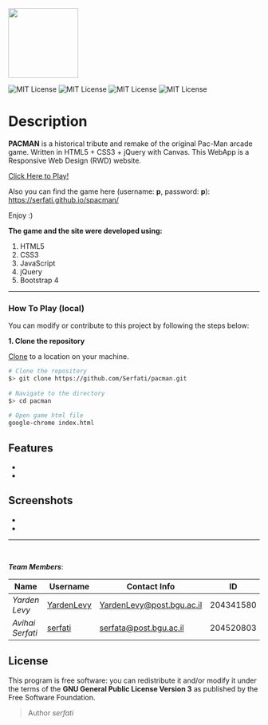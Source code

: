 
 <img src="https://www.freepngimg.com/download/minecraft/80738-world-pacman-angle-minecraft-symmetry-download-hq-png.png" height="140" width="140">

![MIT License](https://codeclimate.com/github/JonSn0w/Hyde/badges/gpa.svg)  ![MIT License](https://david-dm.org/tterb/Hyde.svg) ![MIT License](https://badge.fury.io/gh/tterb%2FHyde.svg) ![MIT License](https://img.shields.io/apm/l/atomic-design-ui.svg?) 

# Description

**PACMAN** is a historical tribute and remake of the original Pac-Man arcade game.
Written in HTML5 + CSS3 + jQuery with Canvas. This WebApp is a Responsive Web Design (RWD) website.

[Click Here to Play!](https://serfati.github.io/spacman/)

Also you can find the game here (username: **p**, password: **p**):  https://serfati.github.io/spacman/

Enjoy :)

**The game and the site were developed using:**

1. HTML5
2. CSS3
3. JavaScript
4. jQuery
5. Bootstrap 4


-------------
### How To Play (local)

You can modify or contribute to this project by following the steps below:

**1. Clone the repository**

[Clone](https://help.github.com/en/github/creating-cloning-and-archiving-repositories/cloning-a-repository) to a location on your  machine.

```bash
# Clone the repository
$> git clone https://github.com/Serfati/pacman.git
	
# Navigate to the directory
$> cd pacman
  
# Open game html file
google-chrome index.html
```


## Features

-
-

## Screenshots

-
-

---

<br>

**_Team Members_**:

| Name             | Username                                    | Contact Info              | ID        |
| ---------------- | ------------------------------------------- | ------------------------- | --------- |
| _Yarden Levy_    | [YardenLevy](https://github.com/YardenLevy) | YardenLevy@post.bgu.ac.il | 204341580 |
| _Avihai Serfati_ | [serfati](https://github.com/serfati)       | serfata@post.bgu.ac.il    | 204520803 |

## License

This program is free software: you can redistribute it and/or modify
it under the terms of the **GNU General Public License Version 3** as
published by the Free Software Foundation.

> Author _serfati_
